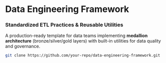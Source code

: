 # Data Engineering Framework  
### Standardized ETL Practices & Reusable Utilities  

A production-ready template for data teams implementing **medallion architecture** (bronze/silver/gold layers) with built-in utilities for data quality and governance.  

```bash
git clone https://github.com/your-repo/data-engineering-framework.git
